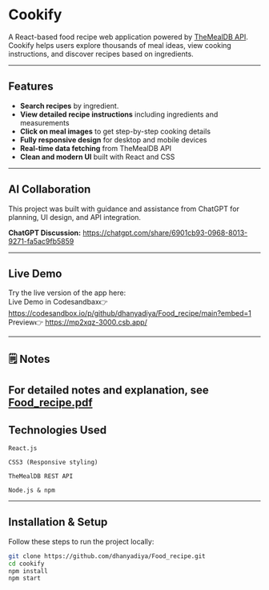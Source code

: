 
# Cookify 
A React-based food recipe web application powered by [TheMealDB API](https://www.themealdb.com/api.php).  
Cookify helps users explore thousands of meal ideas, view cooking instructions, and discover recipes based on ingredients.

---

## Features
- **Search recipes** by ingredient. 
- **View detailed recipe instructions** including ingredients and measurements  
- **Click on meal images** to get step-by-step cooking details  
- **Fully responsive design** for desktop and mobile devices  
- **Real-time data fetching** from TheMealDB API  
- **Clean and modern UI** built with React and CSS  

---

## AI Collaboration
This project was built with guidance and assistance from ChatGPT for planning, UI design, and API integration.

**ChatGPT Discussion:** https://chatgpt.com/share/6901cb93-0968-8013-9271-fa5ac9fb5859

---

## Live Demo
Try the live version of the app here:  
Live Demo in Codesandbax👉https://codesandbox.io/p/github/dhanyadiya/Food_recipe/main?embed=1
Preview👉 https://mp2xqz-3000.csb.app/

---
## 🗒 Notes
For detailed notes and explanation, see [Food_recipe.pdf](./Food_recipe.pdf)
---
## Technologies Used
    React.js

    CSS3 (Responsive styling)

    TheMealDB REST API

    Node.js & npm
---
## Installation & Setup
Follow these steps to run the project locally:
```bash
git clone https://github.com/dhanyadiya/Food_recipe.git
cd cookify
npm install
npm start


